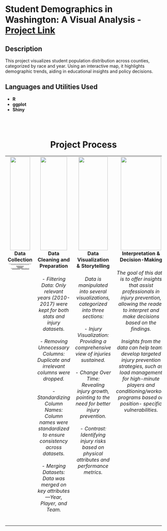<h1>Student Demographics in Washington: A Visual Analysis - <a href="https://moriojac.shinyapps.io/wa_app/">Project Link</a> </h1>


<h2>Description</h2>
This project visualizes student population distribution across counties, categorized by race and year. Using an interactive map, it highlights demographic trends, aiding in educational insights and policy decisions.
<br />


<h2>Languages and Utilities Used</h2>

- <b>R</b> 
- <b>ggplot</b>
- <b>Shiny</b>

<br><br>

<div align="center">
  <h1>Project Process</h1>
</div>

<table width="100%" style="table-layout: fixed;">
  <tr>
    <td align="center" valign="top" width="25%">
      <div>
        <img src="InjuryProject_P1.png" style="width: 90%; height: 300px; object-fit: cover;" />
        <b>Data Collection</b>
        <br>
        <h6 style="text-align: center; min-height: 150px; font-size: 2px;">
          For this project, data was collected from two primary sources: an NBA injury catalog and an NBA stats catalog, which can be found below.
          <br><br> <a href="https://www.kaggle.com/datasets/ghopkins/nba-injuries-2010-2018">NBA Injuries 2010-2020</a>
          <br><br> <a href="https://www.kaggle.com/datasets/drgilermo/nba-players-stats?select=Seasons_Stats.csv">NBA Player Stats</a>
          <br><br> (via <a href="https://prosportstransactions.com/"> prosportstransactions.com </a> and <a href="https://www.basketball-reference.com/"> basketball-reference.com</a>)
        </h6>
      </div>
    </td>
    <td align="center" valign="top" width="25%">
      <div>
        <img src="InjuryProject_P2.png" style="width: 90%; height: 300px; object-fit: cover;" />
        <b>Data Cleaning and Preparation</b>
        <h6 style="text-align: center; min-height: 150px;">
          - Filtering Data: Only relevant years (2010-2017) were kept for both stats and injury datasets.
         <br><br> - Removing Unnecessary Columns: Duplicate and irrelevant columns were dropped.
         <br><br> - Standardizing Column Names: Column names were standardized to ensure consistency across datasets.
         <br><br> - Merging Datasets: Data was merged on key attributes—Year, Player, and Team.
        </h6>
      </div>
    </td>
    <td align="center" valign="top" width="25%">
      <div>
        <img src="InjuryProject_P3.png" style="width: 90%; height: 300px; object-fit: cover;" />
        <b>Data Visualization & Storytelling</b>
        <h6 style="text-align: center; min-height: 150px;">
          Data is manipulated into several visualizations, categorized into three sections:
         <br><br> - Injury Visualization: Providing a comprehensive view of injuries sustained.
         <br><br> - Change Over Time: Revealing injury growth, pointing to the need for better injury prevention.
         <br><br> - Contrast: Identifying injury risks based on physical attributes and performance metrics.
        </h6>
      </div>
    </td>
    <td align="center" valign="top" width="25%">
      <div>
        <img src="InjuryProject_P4.png" style="width: 90%; height: 300px; object-fit: cover;" />
        <b>Interpretation & Decision-Making</b>
        <h6 style="text-align: center; min-height: 150px;">
          The goal of this data is to offer insights that assist professionals in injury prevention, allowing the reader to interpret and make decisions based on the findings.
         <br><br> Insights from the data can help teams develop targeted injury prevention strategies, such as load management for high-minute players and conditioning/workout programs based on position-             specific vulnerabilities.
        </h6>
      </div>
    </td>
  </tr>
</table>
